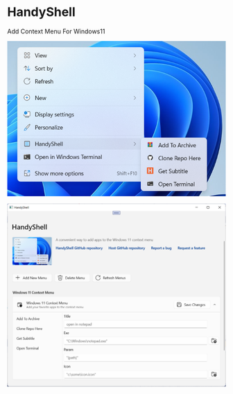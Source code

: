 # HandyShell
 Add Context Menu For Windows11

 ![Overview](https://raw.githubusercontent.com/ghost1372/Resources/main/HandyShell/2.png)

 ![Overview](https://raw.githubusercontent.com/ghost1372/Resources/main/HandyShell/1.png)

